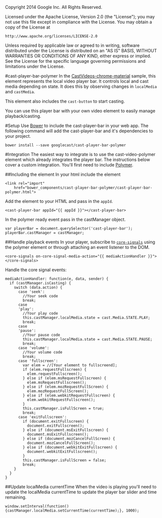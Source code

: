 Copyright 2014 Google Inc. All Rights Reserved.

Licensed under the Apache License, Version 2.0 (the "License");
you may not use this file except in compliance with the License.
You may obtain a copy of the License at

    http://www.apache.org/licenses/LICENSE-2.0

Unless required by applicable law or agreed to in writing, software
distributed under the License is distributed on an "AS IS" BASIS,
WITHOUT WARRANTIES OR CONDITIONS OF ANY KIND, either express or implied.
See the License for the specific language governing permissions and
limitations under the License.

#cast-player-bar-polymer
In the [CastVideos-chrome-material](https://github.com/googlecast/CastVideos-chrome-material) sample, this 
element represents the local video player bar.  It controls local and cast media depending on state.  It does this by observing changes in `localMedia` and `castMedia`.

This element also includes the `cast-button` to start casting.

You can use this player bar with your own video element to easily manage playback/casting.

#Setup
Use [Bower](http://bower.io/) to include the cast-player-bar in your web app.  The following 
command will add the cast-player-bar and it's dependencies to your project.

    bower install --save googlecast/cast-player-bar-polymer

#Integration
The easiest way to integrate is to use the cast-video-polymer element which already integrates the player bar.  The instructions below cover a custom integration.  You'll first need to include [Polymer](https://www.polymer-project.org/0.5/docs/start/getting-the-code.html).

##Including the element
In your html include the element

    <link rel="import"
        href="bower_components/cast-player-bar-polymer/cast-player-bar-polymer.html">

Add the element to your HTML and pass in the `appId`.

    <cast-player-bar appId="{{ appId }}"></cast-player-bar>

In the polymer ready event pass in the castManager object.

    var playerBar = document.querySelector('cast-player-bar');
    playerBar.castManager = castManager;

##Handle playback events
In your player, subscribe to [`core-signals`](https://github.com/Polymer/core-signals) using the polymer element or through attaching an event listener to the DOM.

    <core-signals on-core-signal-media-action="{{ mediaActionHandler }}"></core-signals>
    
Handle the core signal events:

    mediaActionHandler: function(e, data, sender) {
      if (castManager.isCasting) {
        switch (data.action) {
          case 'seek':
            //Your seek code
            break;
          case
          'play':
            //Your play code
            this.castManager.localMedia.state = cast.Media.STATE.PLAY;
            break;
          case
          'pause':
            //Your pause code
            this.castManager.localMedia.state = cast.Media.STATE.PAUSE;
            break;
          case 'volume':
            //Your volume code
            break;
          case 'fullscreen':
            var elem = //[Your element to fullscreend];
            if (elem.requestFullscreen) {
              elem.requestFullscreen();
            } else if (elem.msRequestFullscreen) {
              elem.msRequestFullscreen();
            } else if (elem.mozRequestFullScreen) {
              elem.mozRequestFullScreen();
            } else if (elem.webkitRequestFullscreen) {
              elem.webkitRequestFullscreen();
            }
            this.castManager.isFullScreen = true;
            break;
          case 'exitFullscreen':
            if (document.exitFullscreen) {
              document.exitFullscreen();
            } else if (document.msExitFullscreen) {
              document.msExitFullscreen();
            } else if (document.mozCancelFullScreen) {
              document.mozCancelFullScreen();
            } else if (document.webkitExitFullscreen) {
              document.webkitExitFullscreen();
            }
            this.castManager.isFullScreen = false;
            break;
        }
      }
    }
    
##Update localMedia currentTime
When the video is playing you'll need to update the localMedia currentTime to update the player bar slider and time remaining.

    window.setInterval(function() {castManager.localMedia.setCurrentTime(currentTime);}, 1000);
